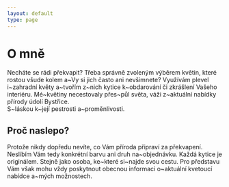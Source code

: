 ```yaml
---
layout: default
type: page
---
```


# O mně

Necháte se rádi překvapit? Třeba správně zvoleným výběrem květin, které rostou všude kolem a~Vy si jich často ani nevšimnete? Využívám plevel i~zahradní květy
a~tvořím z~nich kytice k~obdarování či zkrášlení Vašeho interiéru. Mé~květiny necestovaly přes~půl světa, váži z~aktuální nabídky přírody údolí Bystřice.  
S~láskou k~její pestrosti a~proměnlivosti.

## Proč naslepo?

Protože nikdy dopředu nevíte, co Vám příroda připraví za překvapení. Neslíbím Vám tedy konkrétní barvu ani druh na~objednávku. Každá kytice je originálem. Stejně jako osoba, ke~které si~najde svou cestu. Pro představu Vám však mohu vždy poskytnout obecnou informaci o~aktuální kvetoucí nabídce a~mých možnostech.
